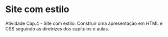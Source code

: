 # Site com estilo
Atividade Cap.4 - Site com estilo. Construir uma apresentação em HTML e CSS seguindo as diretrizes dos capítulos e aulas.
